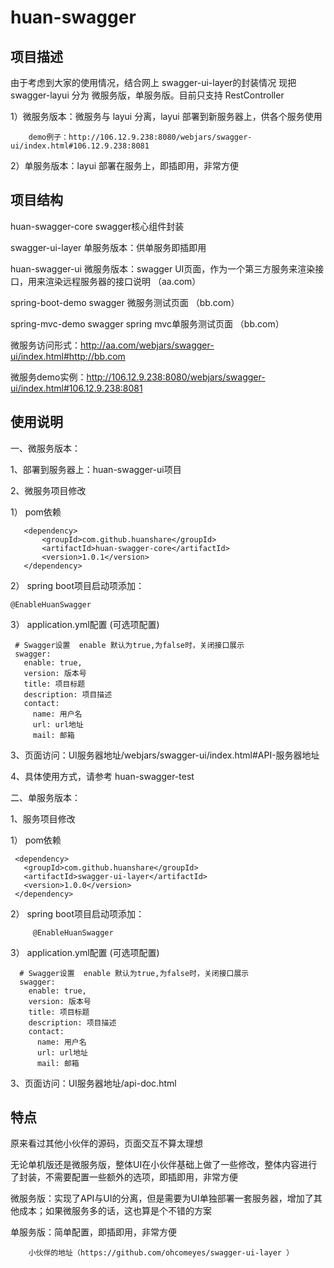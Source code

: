 # huan-swagger
## 项目描述
  由于考虑到大家的使用情况，结合网上 swagger-ui-layer的封装情况
  现把 swagger-layui 分为 微服务版，单服务版。目前只支持 RestController
  
  1）微服务版本：微服务与 layui 分离，layui 部署到新服务器上，供各个服务使用
  
        demo例子：http://106.12.9.238:8080/webjars/swagger-ui/index.html#106.12.9.238:8081
  
  2）单服务版本：layui 部署在服务上，即插即用，非常方便



## 项目结构
 huan-swagger-core  swagger核心组件封装
 
 swagger-ui-layer   单服务版本：供单服务即插即用
 
 huan-swagger-ui    微服务版本：swagger UI页面，作为一个第三方服务来渲染接口，用来渲染远程服务器的接口说明  （aa.com）
 
 spring-boot-demo  swagger 微服务测试页面  （bb.com）
 
 spring-mvc-demo   swagger spring mvc单服务测试页面  （bb.com）
 
 微服务访问形式：http://aa.com/webjars/swagger-ui/index.html#http://bb.com
 
 微服务demo实例：http://106.12.9.238:8080/webjars/swagger-ui/index.html#106.12.9.238:8081

## 使用说明
 一、微服务版本：
 
 1、部署到服务器上：huan-swagger-ui项目
 
 2、微服务项目修改
 
   1） pom依赖
     
       <dependency>
           <groupId>com.github.huanshare</groupId>
           <artifactId>huan-swagger-core</artifactId>
           <version>1.0.1</version>
       </dependency>
       
   2） spring boot项目启动项添加：
 
    @EnableHuanSwagger
    
   3） application.yml配置 (可选项配置)
 
     # Swagger设置  enable 默认为true,为false时，关闭接口展示
     swagger:
       enable: true,
       version: 版本号
       title: 项目标题
       description: 项目描述
       contact:
         name: 用户名
         url: url地址
         mail: 邮箱

 3、页面访问：UI服务器地址/webjars/swagger-ui/index.html#API-服务器地址
 
 4、具体使用方式，请参考 huan-swagger-test
 
  二、单服务版本：
  
  1、服务项目修改
     
   1） pom依赖
   
     <dependency>
       <groupId>com.github.huanshare</groupId>
       <artifactId>swagger-ui-layer</artifactId>
       <version>1.0.0</version>
     </dependency>
     
   2） spring boot项目启动项添加：
      
         @EnableHuanSwagger
     
   3） application.yml配置 (可选项配置)
  
      # Swagger设置  enable 默认为true,为false时，关闭接口展示
      swagger:
        enable: true,
        version: 版本号
        title: 项目标题
        description: 项目描述
        contact:
          name: 用户名
          url: url地址
          mail: 邮箱
 
  3、页面访问：UI服务器地址/api-doc.html
 
 ## 特点
  
   原来看过其他小伙伴的源码，页面交互不算太理想
  
   无论单机版还是微服务版，整体UI在小伙伴基础上做了一些修改，整体内容进行了封装，不需要配置一些额外的选项，即插即用，非常方便
  
   微服务版：实现了API与UI的分离，但是需要为UI单独部署一套服务器，增加了其他成本；如果微服务多的话，这也算是个不错的方案
   
   单服务版：简单配置，即插即用，非常方便
  
        小伙伴的地址（https://github.com/ohcomeyes/swagger-ui-layer ）
  
   
